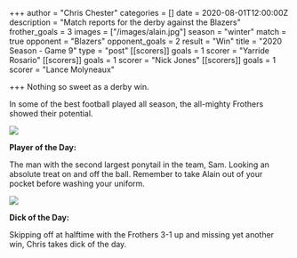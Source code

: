 +++
author = "Chris Chester"
categories = []
date = 2020-08-01T12:00:00Z
description = "Match reports for the derby against the Blazers"
frother_goals = 3
images = ["/images/alain.jpg"]
season = "winter"
match = true
opponent = "Blazers"
opponent_goals = 2
result = "Win"
title = "2020 Season - Game 9"
type = "post"
[[scorers]]
goals = 1
scorer = "Yarride Rosario"
[[scorers]]
goals = 1
scorer = "Nick Jones"
[[scorers]]
goals = 1
scorer = "Lance Molyneaux"

+++
Nothing so sweet as a derby win.

In some of the best football played all season, the all-mighty Frothers showed their potential.

![](/images/img_5563-1.jpg)

**Player of the Day:**

The man with the second largest ponytail in the team, Sam. Looking an absolute treat on and off the ball. Remember to take Alain out of your pocket before washing your uniform.

![](/images/img_5553-1.jpg)

**Dick of the Day:**

Skipping off at halftime with the Frothers 3-1 up and missing yet another win, Chris takes dick of the day.